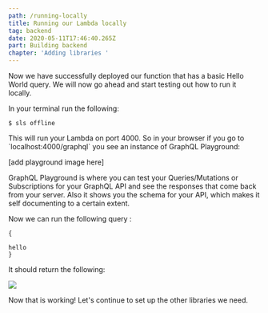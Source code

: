 ```yaml
---
path: /running-locally
title: Running our Lambda locally
tag: backend
date: 2020-05-11T17:46:40.265Z
part: Building backend
chapter: 'Adding libraries '
---
```

Now we have successfully deployed our function that has a basic Hello World query. We will now go ahead and start testing out how to run it locally.

In your terminal run the following:

```
$ sls offline
```

This will run your Lambda on port 4000. So in your browser if you go to \`localhost:4000/graphql\` you see an instance of GraphQL Playground:

\[add playground image here]

GraphQL Playground is where you can test your Queries/Mutations or Subscriptions for your GraphQL API and see the responses that come back from your server. Also it shows you the schema for your API, which makes it self documenting to a certain extent. 

Now we can run the following query :

```
{

hello
}
```

It should return the following:

![](/uploads/hello-world-.png)

Now that is working! Let's continue to set up the other libraries we need.